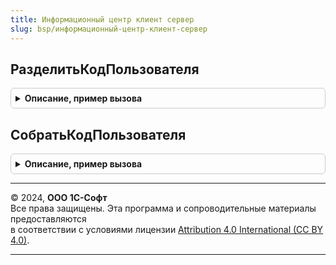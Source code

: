 ```yaml
---
title: Информационный центр клиент сервер
slug: bsp/информационный-центр-клиент-сервер
---
```



## РазделитьКодПользователя
<details style="margin: 1em 0; padding: 0.5em; border: 1px solid #ccc; border-radius: 6px;">

<summary style="font-weight: bold; cursor: pointer;">Описание, пример вызова</summary>

```bsl
// Методы области ШифрованиеКодаПользователя_СлужебныйПрограммныйИнтерфейс заимствованы
// из подсистемы ИнтеграцияС1СДокументооборотом из конфигурации УправлениеПредприятием (1С:ERP)

// Разделяет код пользователя на две независимые части для последующего восстановления функцией СобратьКодПользователя.
//
// Параметры:
//   КодПользователя - Строка - разделяемый код пользователя.
//
// Возвращаемое значение:
//   Массив из Строка - массив из двух строк, содержащих шестнадцатиричное представление кода пользователя.
//
Функция РазделитьКодПользователя(КодПользователя) Экспорт
```

Пример вызова
```bsl
Результат = ИнформационныйЦентрКлиентСервер.РазделитьКодПользователя(КодПользователя) 
```
</details>

## СобратьКодПользователя
<details style="margin: 1em 0; padding: 0.5em; border: 1px solid #ccc; border-radius: 6px;">

<summary style="font-weight: bold; cursor: pointer;">Описание, пример вызова</summary>

```bsl

// Собирает код пользователя из двух частей, ранее разделенных функцией РазделитьКодПользователя.
// В случае повреждения строк возвращает Неопределено.
//
// Параметры:
//   РазделенныйКод - Массив - две строки, содержащие разделенный код пользователя.
//
// Возвращаемое значение:
//   Строка - собранный код пользователя или
//   Неопределено - если строки повреждены.
//
Функция СобратьКодПользователя(Знач РазделенныйКод) Экспорт
```

Пример вызова
```bsl
Результат = ИнформационныйЦентрКлиентСервер.СобратьКодПользователя(РазделенныйКод) 
```
</details>

---

© 2024, **ООО 1С-Софт**  
Все права защищены. Эта программа и сопроводительные материалы предоставляются  
в соответствии с условиями лицензии [Attribution 4.0 International (CC BY 4.0)](https://creativecommons.org/licenses/by/4.0/legalcode).

---
